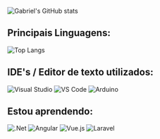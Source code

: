 ![Gabriel's GitHub stats](https://github-readme-stats.vercel.app/api?username=galvaocs&show_icons=true&theme=jolly)

<h2>Principais Linguagens:</h2>

![Top Langs](https://github-readme-stats.vercel.app/api/top-langs/?username=galvaocs&layout=donut&theme=jolly)

<h2>IDE's / Editor de texto utilizados:</h2>

![Visual Studio](https://img.shields.io/badge/Visual_Studio-7c5892?style=for-the-badge&logo=visual%20studio&logoColor=dce6fa)
![VS Code](https://img.shields.io/badge/Visual_Studio_Code-2b98f1?style=for-the-badge&logo=visual%20studio%20code&logoColor=dce6fa)
![Arduino](https://img.shields.io/badge/Arduino_IDE-2596be?style=for-the-badge&logo=arduino&logoColor=dce6fa)

<h2>Estou aprendendo:</h2>

![.Net](https://img.shields.io/badge/.NET-7c5892?style=for-the-badge&logo=.net&logoColor=dce6fa)
![Angular](https://img.shields.io/badge/angular-De3a3a.svg?style=for-the-badge&logo=angular&logoColor=dce6fa)
![Vue.js](https://img.shields.io/badge/vuejs-2b98f1.svg?style=for-the-badge&logo=vuedotjs&logoColor=dce6fa)
![Laravel](https://img.shields.io/badge/laravel-E07930.svg?style=for-the-badge&logo=laravel&logoColor=dce6fa)
